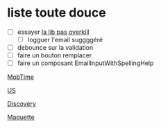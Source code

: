 # liste toute douce

- [ ] essayer [la lib pas overkill](https://www.npmjs.com/package/@zootools/email-spell-checker)
  - [ ] logguer l'email suggggéré
- [ ] debounce sur la validation
- [ ] faire un bouton remplacer
- [ ] faire un composant EmailInputWithSpellingHelp

[MobTime](https://mobtime.hadrienmp.fr/mob/pass-culture)

[US](https://passculture.atlassian.net/browse/PC-19223)

[Discovery](https://www.notion.so/passcultureapp/Discovery-4caa697a61584f749241bcaf43de23a2#09e55fea474b4af9959ab2a0d9c7a298)

[Maquette](https://www.figma.com/file/p970SfjUccRpXdcyn7MzcR/APP---2022---10---Aide-%C3%A0-la-connexion?node-id=858%3A4692&t=got0DF8eXItrQKUr-4)
